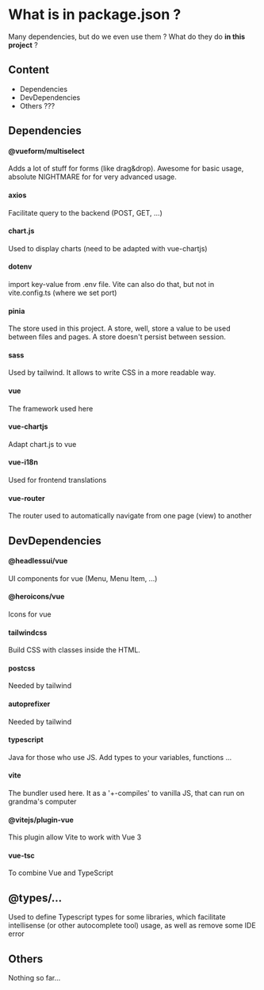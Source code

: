 # What is in package.json ?
Many dependencies, but do we even use them ? What do they do **in this project** ?

## Content
- Dependencies
- DevDependencies
- Others ???

## Dependencies
#### @vueform/multiselect
Adds a lot of stuff for forms (like drag&drop). Awesome for basic usage, absolute NIGHTMARE for for very advanced usage.
#### axios
Facilitate query to the backend (POST, GET, ...)
#### chart.js
Used to display charts (need to be adapted with vue-chartjs)
#### dotenv
import key-value from .env file. Vite can also do that, but not in vite.config.ts (where we set port)
#### pinia
The store used in this project. A store, well, store a value to be used between files and pages.
A store doesn't persist between session.
#### sass
Used by tailwind. It allows to write CSS in a more readable way.
#### vue
The framework used here
#### vue-chartjs
Adapt chart.js to vue
#### vue-i18n
Used for frontend translations
#### vue-router
The router used to automatically navigate from one page (view) to another

## DevDependencies
#### @headlessui/vue
UI components for vue (Menu, Menu Item, ...)
#### @heroicons/vue
Icons for vue
#### tailwindcss
Build CSS with classes inside the HTML.
#### postcss
Needed by tailwind
#### autoprefixer
Needed by tailwind
#### typescript
Java for those who use JS. Add types to your variables, functions ...
#### vite
The bundler used here. It as a '+-compiles' to vanilla JS, that can run on grandma's computer
#### @vitejs/plugin-vue
This plugin allow Vite to work with Vue 3
#### vue-tsc
To combine Vue and TypeScript

## @types/...
Used to define Typescript types for some libraries, which facilitate intellisense (or other autocomplete tool) usage, as well as remove some IDE error

## Others
Nothing so far...